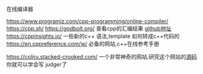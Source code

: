 
在线编译器


https://www.programiz.com/cpp-programming/online-compiler/
https://cpp.sh/
https://godbolt.org/ 查看cpp的汇编结果 [github地址](https://github.com/compiler-explorer/compiler-explorer)
https://cppinsights.io/ 一些新的c++ 语法,template 如何转成c++代码的
https://en.cppreference.com/w/ 必备的网站,c++在线参考手册

https://coliru.stacked-crooked.com/ 一个非常神奇的网站,研究这个网站的[源码](https://github.com/StackedCrooked/coliru/tree/master) 你就可以学会写 judger了
